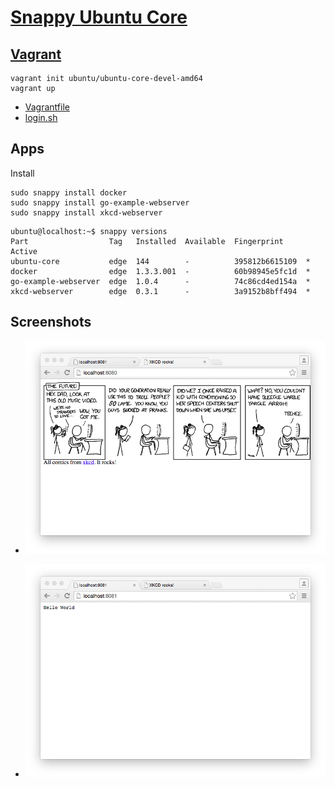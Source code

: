 # [Snappy Ubuntu Core](http://developer.ubuntu.com/en/snappy/)

## [Vagrant](http://www.ubuntu.com/cloud/tools/snappy#snappy-vagrant)

```
vagrant init ubuntu/ubuntu-core-devel-amd64
vagrant up
```

- [Vagrantfile](Vagrantfile)
- [login.sh](login.sh)

## Apps

Install

```
sudo snappy install docker
sudo snappy install go-example-webserver
sudo snappy install xkcd-webserver
```

```
ubuntu@localhost:~$ snappy versions
Part                  Tag   Installed  Available  Fingerprint     Active  
ubuntu-core           edge  144        -          395812b6615109  *       
docker                edge  1.3.3.001  -          60b98945e5fc1d  *       
go-example-webserver  edge  1.0.4      -          74c86cd4ed154a  *       
xkcd-webserver        edge  0.3.1      -          3a9152b8bff494  *      
```

## Screenshots

- ![xkcd-webserver](xkcd-webserver.png)

- ![go-example-webserver](go-example-webserver.png)
